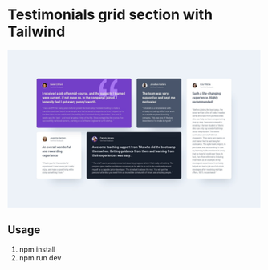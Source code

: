 # Testimonials grid section with Tailwind
![Responsive Construction website with tailwind](./assets/design/desktop-design.jpg)

## Usage
1. npm install
2. npm run dev
